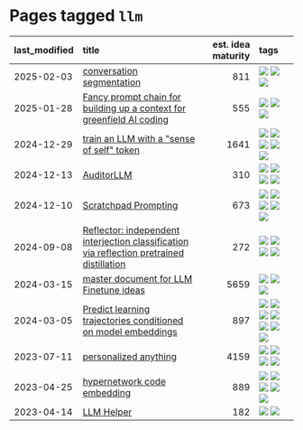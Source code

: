 # Pages tagged `llm`

|last_modified|title|est. idea maturity|tags
|:---|:---|---:|:---|
|2025-02-03|[conversation segmentation](../conversation_segmentation.md)|811|[![](https://img.shields.io/badge/tag-agentic-8a140)](../tags/agentic.md) [![](https://img.shields.io/badge/tag-experimental-e839f4)](../tags/experimental.md) [![](https://img.shields.io/badge/tag-llm-29349d)](../tags/llm.md)|
|2025-01-28|[Fancy prompt chain for building up a context for greenfield AI coding](../ai_coder_prompt_sequence.md)|555|[![](https://img.shields.io/badge/tag-llm-29349d)](../tags/llm.md) [![](https://img.shields.io/badge/tag-open_source-4072a1)](../tags/open_source.md) [![](https://img.shields.io/badge/tag-prompting-b08442)](../tags/prompting.md)|
|2024-12-29|[train an LLM with a "sense of self" token](../llm_sense_of_self.md)|1641|[![](https://img.shields.io/badge/tag-2hi4this-c979f)](../tags/2hi4this.md) [![](https://img.shields.io/badge/tag-ai_philosophy-93f011)](../tags/ai_philosophy.md) [![](https://img.shields.io/badge/tag-experimental-e839f4)](../tags/experimental.md) [![](https://img.shields.io/badge/tag-llm-29349d)](../tags/llm.md) [![](https://img.shields.io/badge/tag-theory_of_mind-b3194)](../tags/theory_of_mind.md)|
|2024-12-13|[AuditorLLM](../auditor-llm.md)|310|[![](https://img.shields.io/badge/tag-experimental-e839f4)](../tags/experimental.md) [![](https://img.shields.io/badge/tag-llm-29349d)](../tags/llm.md) [![](https://img.shields.io/badge/tag-public_good-7c795e)](../tags/public_good.md) [![](https://img.shields.io/badge/tag-publication-22d494)](../tags/publication.md)|
|2024-12-10|[Scratchpad Prompting](../scratchpad_prompting.md)|673|[![](https://img.shields.io/badge/tag-agentic-8a140)](../tags/agentic.md) [![](https://img.shields.io/badge/tag-experimental-e839f4)](../tags/experimental.md) [![](https://img.shields.io/badge/tag-interpretability-7064e0)](../tags/interpretability.md) [![](https://img.shields.io/badge/tag-llm-29349d)](../tags/llm.md) [![](https://img.shields.io/badge/tag-prompting-b08442)](../tags/prompting.md)|
|2024-09-08|[Reflector: independent  interjection classification via reflection pretrained distillation](../reflector.md)|272|[![](https://img.shields.io/badge/tag-agentic-8a140)](../tags/agentic.md) [![](https://img.shields.io/badge/tag-experimental-e839f4)](../tags/experimental.md) [![](https://img.shields.io/badge/tag-llm-29349d)](../tags/llm.md) [![](https://img.shields.io/badge/tag-post-training-83cbca)](../tags/post-training.md)|
|2024-03-15|[master document for LLM Finetune ideas](../llm_finetunes.md)|5659|[![](https://img.shields.io/badge/tag-experimental-e839f4)](../tags/experimental.md) [![](https://img.shields.io/badge/tag-llm-29349d)](../tags/llm.md) [![](https://img.shields.io/badge/tag-training-3b18a)](../tags/training.md)|
|2024-03-05|[Predict learning trajectories conditioned on model embeddings](../learning_traj_cond_pred.md)|897|[![](https://img.shields.io/badge/tag-code_gen-abf295)](../tags/code_gen.md) [![](https://img.shields.io/badge/tag-contrastive_learning-97a75e)](../tags/contrastive_learning.md) [![](https://img.shields.io/badge/tag-experimental-e839f4)](../tags/experimental.md) [![](https://img.shields.io/badge/tag-llm-29349d)](../tags/llm.md) [![](https://img.shields.io/badge/tag-open_ai-50c04b)](../tags/open_ai.md) [![](https://img.shields.io/badge/tag-open_source-4072a1)](../tags/open_source.md) [![](https://img.shields.io/badge/tag-public_good-7c795e)](../tags/public_good.md)|
|2023-07-11|[personalized anything](../personalized_anything.md)|4159|[![](https://img.shields.io/badge/tag-gdpr_data_export-36f98)](../tags/gdpr_data_export.md) [![](https://img.shields.io/badge/tag-llm-29349d)](../tags/llm.md) [![](https://img.shields.io/badge/tag-personalization-3a9a4f)](../tags/personalization.md) [![](https://img.shields.io/badge/tag-productivity-d9f12f)](../tags/productivity.md)|
|2023-04-25|[hypernetwork code embedding](../hypernetwork_embedding_for_code.md)|889|[![](https://img.shields.io/badge/tag-embeddings-7cb453)](../tags/embeddings.md) [![](https://img.shields.io/badge/tag-llm-29349d)](../tags/llm.md) [![](https://img.shields.io/badge/tag-machinelearning-4ea94)](../tags/machinelearning.md) [![](https://img.shields.io/badge/tag-models-ca4f5a)](../tags/models.md) [![](https://img.shields.io/badge/tag-nlp-d3fceb)](../tags/nlp.md)|
|2023-04-14|[LLM Helper](../llm-helper.md)|182|[![](https://img.shields.io/badge/tag-llm-29349d)](../tags/llm.md) [![](https://img.shields.io/badge/tag-tooling-e6ab9)](../tags/tooling.md)|